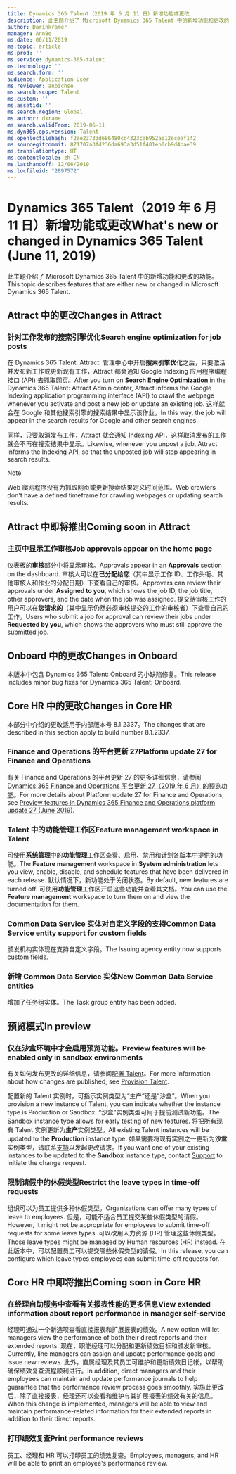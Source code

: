 ```yaml
---
title: Dynamics 365 Talent（2019 年 6 月 11 日）新增功能或更改
description: 此主题介绍了 Microsoft Dynamics 365 Talent 中的新增功能和更改的功能。
author: Darinkramer
manager: AnnBe
ms.date: 06/11/2019
ms.topic: article
ms.prod: ''
ms.service: dynamics-365-talent
ms.technology: ''
ms.search.form: ''
audience: Application User
ms.reviewer: anbichse
ms.search.scope: Talent
ms.custom: ''
ms.assetid: ''
ms.search.region: Global
ms.author: dkrame
ms.search.validFrom: 2019-06-11
ms.dyn365.ops.version: Talent
ms.openlocfilehash: f2ee23733d686480cd4323cab952ae12eceaf142
ms.sourcegitcommit: 871707a3fd236da693a3d51f401eb0cb9d4bae39
ms.translationtype: HT
ms.contentlocale: zh-CN
ms.lasthandoff: 12/06/2019
ms.locfileid: "2897572"
---
```

# <a name="whats-new-or-changed-in-dynamics-365-talent-june-11-2019"></a><span data-ttu-id="84b1b-103">Dynamics 365 Talent（2019 年 6 月 11 日）新增功能或更改</span><span class="sxs-lookup"><span data-stu-id="84b1b-103">What's new or changed in Dynamics 365 Talent (June 11, 2019)</span></span>

<span data-ttu-id="84b1b-104">此主题介绍了 Microsoft Dynamics 365 Talent 中的新增功能和更改的功能。</span><span class="sxs-lookup"><span data-stu-id="84b1b-104">This topic describes features that are either new or changed in Microsoft Dynamics 365 Talent.</span></span>

## <a name="changes-in-attract"></a><span data-ttu-id="84b1b-105">Attract 中的更改</span><span class="sxs-lookup"><span data-stu-id="84b1b-105">Changes in Attract</span></span>

### <a name="search-engine-optimization-for-job-posts"></a><span data-ttu-id="84b1b-106">针对工作发布的搜索引擎优化</span><span class="sxs-lookup"><span data-stu-id="84b1b-106">Search engine optimization for job posts</span></span>

<span data-ttu-id="84b1b-107">在 Dynamics 365 Talent: Attract: 管理中心中开启**搜索引擎优化**之后，只要激活并发布新工作或更新现有工作，Attract 都会通知 Google Indexing 应用程序编程接口 (API) 去抓取网页。</span><span class="sxs-lookup"><span data-stu-id="84b1b-107">After you turn on **Search Engine Optimization** in the Dynamics 365 Talent: Attract Admin center, Attract informs the Google Indexing application programming interface (API) to crawl the webpage whenever you activate and post a new job or update an existing job.</span></span> <span data-ttu-id="84b1b-108">这样就会在 Google 和其他搜索引擎的搜索结果中显示该作业。</span><span class="sxs-lookup"><span data-stu-id="84b1b-108">In this way, the job will appear in the search results for Google and other search engines.</span></span>

<span data-ttu-id="84b1b-109">同样，只要取消发布工作，Attract 就会通知 Indexing API，这样取消发布的工作就会不再在搜索结果中显示。</span><span class="sxs-lookup"><span data-stu-id="84b1b-109">Likewise, whenever you unpost a job, Attract informs the Indexing API, so that the unposted job will stop appearing in search results.</span></span>

> [!NOTE]
> <span data-ttu-id="84b1b-110">Web 爬网程序没有为抓取网页或更新搜索结果定义时间范围。</span><span class="sxs-lookup"><span data-stu-id="84b1b-110">Web crawlers don't have a defined timeframe for crawling webpages or updating search results.</span></span>

## <a name="coming-soon-in-attract"></a><span data-ttu-id="84b1b-111">Attract 中即将推出</span><span class="sxs-lookup"><span data-stu-id="84b1b-111">Coming soon in Attract</span></span>

### <a name="job-approvals-appear-on-the-home-page"></a><span data-ttu-id="84b1b-112">主页中显示工作审核</span><span class="sxs-lookup"><span data-stu-id="84b1b-112">Job approvals appear on the home page</span></span>

<span data-ttu-id="84b1b-113">仪表板的**审核**部分中将显示审核。</span><span class="sxs-lookup"><span data-stu-id="84b1b-113">Approvals appear in an **Approvals** section on the dashboard.</span></span> <span data-ttu-id="84b1b-114">审核人可以在**已分配给您**（其中显示工作 ID、工作头衔、其他审核人和作业的分配日期）下查看自己的审核。</span><span class="sxs-lookup"><span data-stu-id="84b1b-114">Approvers can review their approvals under **Assigned to you**, which shows the job ID, the job title, other approvers, and the date when the job was assigned.</span></span> <span data-ttu-id="84b1b-115">提交待审核工作的用户可以在**您请求的**（其中显示仍然必须审核提交的工作的审核者）下查看自己的工作。</span><span class="sxs-lookup"><span data-stu-id="84b1b-115">Users who submit a job for approval can review their jobs under **Requested by you**, which shows the approvers who must still approve the submitted job.</span></span>

## <a name="changes-in-onboard"></a><span data-ttu-id="84b1b-116">Onboard 中的更改</span><span class="sxs-lookup"><span data-stu-id="84b1b-116">Changes in Onboard</span></span>

<span data-ttu-id="84b1b-117">本版本中包含 Dynamics 365 Talent: Onboard 的小缺陷修复。</span><span class="sxs-lookup"><span data-stu-id="84b1b-117">This release includes minor bug fixes for Dynamics 365 Talent: Onboard.</span></span>

## <a name="changes-in-core-hr"></a><span data-ttu-id="84b1b-118">Core HR 中的更改</span><span class="sxs-lookup"><span data-stu-id="84b1b-118">Changes in Core HR</span></span>

<span data-ttu-id="84b1b-119">本部分中介绍的更改适用于内部版本号 8.1.2337。</span><span class="sxs-lookup"><span data-stu-id="84b1b-119">The changes that are described in this section apply to build number 8.1.2337.</span></span>

### <a name="platform-update-27-for-finance-and-operations"></a><span data-ttu-id="84b1b-120">Finance and Operations 的平台更新 27</span><span class="sxs-lookup"><span data-stu-id="84b1b-120">Platform update 27 for Finance and Operations</span></span>

<span data-ttu-id="84b1b-121">有关 Finance and Operations 的平台更新 27 的更多详细信息，请参阅 [Dynamics 365 Finance and Operations 平台更新 27（2019 年 6 月）的预览功能](https://docs.microsoft.com/dynamics365/unified-operations/fin-and-ops/get-started/whats-new-platform-update-27)。</span><span class="sxs-lookup"><span data-stu-id="84b1b-121">For more details about Platform update 27 for Finance and Operations, see [Preview features in Dynamics 365 Finance and Operations platform update 27 (June 2019)](https://docs.microsoft.com/dynamics365/unified-operations/fin-and-ops/get-started/whats-new-platform-update-27).</span></span>

### <a name="feature-management-workspace-in-talent"></a><span data-ttu-id="84b1b-122">Talent 中的功能管理工作区</span><span class="sxs-lookup"><span data-stu-id="84b1b-122">Feature management workspace in Talent</span></span>

<span data-ttu-id="84b1b-123">可使用**系统管理**中的**功能管理**工作区查看、启用、禁用和计划各版本中提供的功能。</span><span class="sxs-lookup"><span data-stu-id="84b1b-123">The **Feature management** workspace in **System administration** lets you view, enable, disable, and schedule features that have been delivered in each release.</span></span> <span data-ttu-id="84b1b-124">默认情况下，新功能处于关闭状态。</span><span class="sxs-lookup"><span data-stu-id="84b1b-124">By default, new features are turned off.</span></span> <span data-ttu-id="84b1b-125">可使用**功能管理**工作区开启这些功能并查看其文档。</span><span class="sxs-lookup"><span data-stu-id="84b1b-125">You can use the **Feature management** workspace to turn them on and view the documentation for them.</span></span>

### <a name="common-data-service-entity-support-for-custom-fields"></a><span data-ttu-id="84b1b-126">Common Data Service 实体对自定义字段的支持</span><span class="sxs-lookup"><span data-stu-id="84b1b-126">Common Data Service entity support for custom fields</span></span>

<span data-ttu-id="84b1b-127">颁发机构实体现在支持自定义字段。</span><span class="sxs-lookup"><span data-stu-id="84b1b-127">The Issuing agency entity now supports custom fields.</span></span>

### <a name="new-common-data-service-entities"></a><span data-ttu-id="84b1b-128">新增 Common Data Service 实体</span><span class="sxs-lookup"><span data-stu-id="84b1b-128">New Common Data Service entities</span></span>

<span data-ttu-id="84b1b-129">增加了任务组实体。</span><span class="sxs-lookup"><span data-stu-id="84b1b-129">The Task group entity has been added.</span></span>

## <a name="in-preview"></a><span data-ttu-id="84b1b-130">预览模式</span><span class="sxs-lookup"><span data-stu-id="84b1b-130">In preview</span></span>

### <a name="preview-features-will-be-enabled-only-in-sandbox-environments"></a><span data-ttu-id="84b1b-131">仅在沙盒环境中才会启用预览功能。</span><span class="sxs-lookup"><span data-stu-id="84b1b-131">Preview features will be enabled only in sandbox environments</span></span>

<span data-ttu-id="84b1b-132">有关如何发布更改的详细信息，请参阅[配置 Talent](https://docs.microsoft.com/dynamics365/unified-operations/talent/provisioning-talent)。</span><span class="sxs-lookup"><span data-stu-id="84b1b-132">For more information about how changes are published, see [Provision Talent](https://docs.microsoft.com/dynamics365/unified-operations/talent/provisioning-talent).</span></span>

<span data-ttu-id="84b1b-133">配置新的 Talent 实例时，可指示实例类型为“生产”还是“沙盒”。</span><span class="sxs-lookup"><span data-stu-id="84b1b-133">When you provision a new instance of Talent, you can indicate whether the instance type is Production or Sandbox.</span></span> <span data-ttu-id="84b1b-134">“沙盒”实例类型可用于提前测试新功能。</span><span class="sxs-lookup"><span data-stu-id="84b1b-134">The Sandbox instance type allows for early testing of new features.</span></span> <span data-ttu-id="84b1b-135">将把所有现有 Talent 实例更新为**生产**实例类型。</span><span class="sxs-lookup"><span data-stu-id="84b1b-135">All existing Talent instances will be updated to the **Production** instance type.</span></span> <span data-ttu-id="84b1b-136">如果需要将现有实例之一更新为**沙盒**实例类型，请联系[支持](https://docs.microsoft.com/dynamics365/unified-operations/talent/talent-support)以发起更改请求。</span><span class="sxs-lookup"><span data-stu-id="84b1b-136">If you want one of your existing instances to be updated to the **Sandbox** instance type, contact [Support](https://docs.microsoft.com/dynamics365/unified-operations/talent/talent-support) to initiate the change request.</span></span>

### <a name="restrict-the-leave-types-in-time-off-requests"></a><span data-ttu-id="84b1b-137">限制请假中的休假类型</span><span class="sxs-lookup"><span data-stu-id="84b1b-137">Restrict the leave types in time-off requests</span></span>

<span data-ttu-id="84b1b-138">组织可以为员工提供多种休假类型。</span><span class="sxs-lookup"><span data-stu-id="84b1b-138">Organizations can offer many types of leave to employees.</span></span> <span data-ttu-id="84b1b-139">但是，可能不适合员工提交某些休假类型的请假。</span><span class="sxs-lookup"><span data-stu-id="84b1b-139">However, it might not be appropriate for employees to submit time-off requests for some leave types.</span></span> <span data-ttu-id="84b1b-140">可以改用人力资源 (HR) 管理这些休假类型。</span><span class="sxs-lookup"><span data-stu-id="84b1b-140">Those leave types might be managed by Human resources (HR) instead.</span></span> <span data-ttu-id="84b1b-141">在此版本中，可以配置员工可以提交哪些休假类型的请假。</span><span class="sxs-lookup"><span data-stu-id="84b1b-141">In this release, you can configure which leave types employees can submit time-off requests for.</span></span> 

## <a name="coming-soon-in-core-hr"></a><span data-ttu-id="84b1b-142">Core HR 中即将推出</span><span class="sxs-lookup"><span data-stu-id="84b1b-142">Coming soon in Core HR</span></span>

### <a name="view-extended-information-about-report-performance-in-manager-self-service"></a><span data-ttu-id="84b1b-143">在经理自助服务中查看有关报表性能的更多信息</span><span class="sxs-lookup"><span data-stu-id="84b1b-143">View extended information about report performance in manager self-service</span></span>

<span data-ttu-id="84b1b-144">经理可通过一个新选项查看直接报表和扩展报表的绩效。</span><span class="sxs-lookup"><span data-stu-id="84b1b-144">A new option will let managers view the performance of both their direct reports and their extended reports.</span></span> <span data-ttu-id="84b1b-145">现在，职能经理可以分配和更新绩效目标和颁发新审核。</span><span class="sxs-lookup"><span data-stu-id="84b1b-145">Currently, line managers can assign and update performance goals and issue new reviews.</span></span> <span data-ttu-id="84b1b-146">此外，直属经理及其员工可维护和更新绩效日记帐，以帮助确保绩效复查流程顺利进行。</span><span class="sxs-lookup"><span data-stu-id="84b1b-146">In addition, direct managers and their employees can maintain and update performance journals to help guarantee that the performance review process goes smoothly.</span></span> <span data-ttu-id="84b1b-147">实施此更改后，除了直接报表，经理还可以查看和维护与其扩展报表的绩效有关的信息。</span><span class="sxs-lookup"><span data-stu-id="84b1b-147">When this change is implemented, managers will be able to view and maintain performance-related information for their extended reports in addition to their direct reports.</span></span>

### <a name="print-performance-reviews"></a><span data-ttu-id="84b1b-148">打印绩效复查</span><span class="sxs-lookup"><span data-stu-id="84b1b-148">Print performance reviews</span></span>

<span data-ttu-id="84b1b-149">员工、经理和 HR 可以打印员工的绩效复查。</span><span class="sxs-lookup"><span data-stu-id="84b1b-149">Employees, managers, and HR will be able to print an employee's performance review.</span></span>
